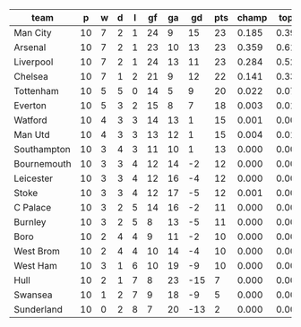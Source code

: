 |    team     | p  | w | d | l | gf | ga | gd  | pts | champ | top2  | top3  | top4  |  5-7  | bot4  | bot3  | bot2  |
|-------------|----|---|---|---|----|----|-----|-----|-------|-------|-------|-------|-------|-------|-------|-------|
| Man City    | 10 | 7 | 2 | 1 | 24 |  9 |  15 |  23 | 0.185 | 0.395 | 0.612 | 0.782 | 0.183 | 0.000 | 0.000 | 0.000|
| Arsenal     | 10 | 7 | 2 | 1 | 23 | 10 |  13 |  23 | 0.359 | 0.617 | 0.793 | 0.903 | 0.087 | 0.000 | 0.000 | 0.000|
| Liverpool   | 10 | 7 | 2 | 1 | 24 | 13 |  11 |  23 | 0.284 | 0.528 | 0.729 | 0.866 | 0.117 | 0.000 | 0.000 | 0.000|
| Chelsea     | 10 | 7 | 1 | 2 | 21 |  9 |  12 |  22 | 0.141 | 0.333 | 0.544 | 0.740 | 0.213 | 0.000 | 0.000 | 0.000|
| Tottenham   | 10 | 5 | 5 | 0 | 14 |  5 |   9 |  20 | 0.022 | 0.073 | 0.162 | 0.305 | 0.429 | 0.005 | 0.002 | 0.001|
| Everton     | 10 | 5 | 3 | 2 | 15 |  8 |   7 |  18 | 0.003 | 0.019 | 0.051 | 0.122 | 0.371 | 0.026 | 0.013 | 0.006|
| Watford     | 10 | 4 | 3 | 3 | 14 | 13 |   1 |  15 | 0.001 | 0.003 | 0.012 | 0.033 | 0.187 | 0.116 | 0.073 | 0.037|
| Man Utd     | 10 | 4 | 3 | 3 | 13 | 12 |   1 |  15 | 0.004 | 0.019 | 0.052 | 0.114 | 0.351 | 0.040 | 0.023 | 0.011|
| Southampton | 10 | 3 | 4 | 3 | 11 | 10 |   1 |  13 | 0.000 | 0.002 | 0.010 | 0.028 | 0.169 | 0.138 | 0.090 | 0.046|
| Bournemouth | 10 | 3 | 3 | 4 | 12 | 14 |  -2 |  12 | 0.000 | 0.002 | 0.005 | 0.016 | 0.125 | 0.195 | 0.132 | 0.072|
| Leicester   | 10 | 3 | 3 | 4 | 12 | 16 |  -4 |  12 | 0.000 | 0.003 | 0.008 | 0.023 | 0.145 | 0.160 | 0.103 | 0.052|
| Stoke       | 10 | 3 | 3 | 4 | 12 | 17 |  -5 |  12 | 0.001 | 0.002 | 0.007 | 0.019 | 0.134 | 0.185 | 0.123 | 0.067|
| C Palace    | 10 | 3 | 2 | 5 | 14 | 16 |  -2 |  11 | 0.000 | 0.001 | 0.004 | 0.012 | 0.099 | 0.223 | 0.150 | 0.082|
| Burnley     | 10 | 3 | 2 | 5 |  8 | 13 |  -5 |  11 | 0.000 | 0.000 | 0.002 | 0.006 | 0.065 | 0.333 | 0.240 | 0.150|
| Boro        | 10 | 2 | 4 | 4 |  9 | 11 |  -2 |  10 | 0.000 | 0.001 | 0.004 | 0.012 | 0.100 | 0.235 | 0.159 | 0.092|
| West Brom   | 10 | 2 | 4 | 4 | 10 | 14 |  -4 |  10 | 0.000 | 0.001 | 0.002 | 0.008 | 0.066 | 0.324 | 0.233 | 0.142|
| West Ham    | 10 | 3 | 1 | 6 | 10 | 19 |  -9 |  10 | 0.000 | 0.000 | 0.002 | 0.006 | 0.068 | 0.333 | 0.240 | 0.147|
| Hull        | 10 | 2 | 1 | 7 |  8 | 23 | -15 |   7 | 0.000 | 0.000 | 0.001 | 0.003 | 0.028 | 0.491 | 0.389 | 0.270|
| Swansea     | 10 | 1 | 2 | 7 |  9 | 18 |  -9 |   5 | 0.000 | 0.000 | 0.001 | 0.004 | 0.061 | 0.366 | 0.269 | 0.169|
| Sunderland  | 10 | 0 | 2 | 8 |  7 | 20 | -13 |   2 | 0.000 | 0.000 | 0.000 | 0.000 | 0.003 | 0.831 | 0.760 | 0.654|
